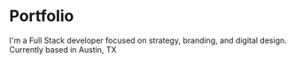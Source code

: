 # Portfolio
I'm a Full Stack developer focused on strategy, branding, and digital design. Currently based in Austin, TX
